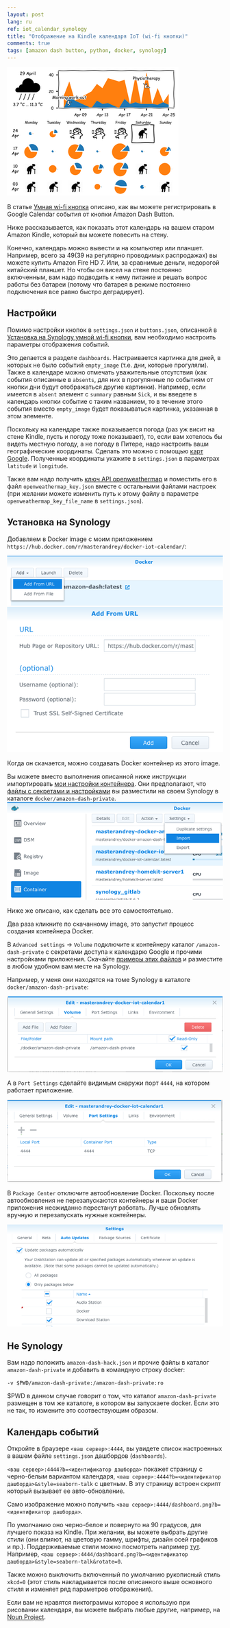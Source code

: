 ```yaml
---
layout: post
lang: ru
ref: iot_calendar_synology
title: "Отображение на Kindle календаря IoT (wi-fi кнопки)"
comments: true
tags: [amazon dash button, python, docker, synology]
---
```


![](/images/dashboard.png)

В статье [Умная wi-fi кнопка](/posts/ru/amazon_dash_button_hack.html)
описано, как вы можете регистрировать в Google Calendar события от кнопки Amazon Dash Button.

Ниже рассказывается, как показать этот календарь на вашем старом Amazon Kindle, который вы можете повесить на стену.

Конечно, календарь можно вывести и на компьютер или планшет. Например, всего за $49 ($39 на регулярно проводимых
распродажах) вы можете купить Amazon Fire HD 7. Или, за сравнимые деньги, недорогой китайский планшет.
Но чтобы он висел на стене постоянно включенным, вам надо подводить к нему питание и решать вопрос работы без батареи
(потому что батарея в режиме постоянно подключения все равно быстро деградирует).

## Настройки

Помимо настройки кнопок в `settings.json` и `buttons.json`, описанной в 
[Установка на Synology умной wi-fi кнопки](/posts/ru/amazon_dash_button_hack_install.html),
вам необходимо настроить параметры отображения событий.

Это делается в разделе `dashboards`. Настраивается картинка для дней, в которых не было событий `empty_image` (т.е.
дни, которые прогуляли). Также в календаре можно отмечать уважительные отсутствия (как события описанные в 
`absents`, для них в прогулянные по событиям от кнопки дни будут отображаться другие картинки).
Например, если имеется в `absent` элемент с `summary` равным `Sick`, и вы введете в календарь кнопки
событие с таким названием, то в течение этого события вместо `empty_image` будет показываться картинка,
указанная в этом элементе.

Поскольку на календаре также показывается погода (раз уж висит на стене Kindle, пусть и погоду тоже показывает),
то, если вам хотелось бы видеть местную погоду, а не погоду в Питере, надо настроить ваши географические координаты.
Сделать это можно с помощью [карт Google](https://support.google.com/maps/answer/18539?co=GENIE.Platform%3DDesktop&hl=ru).
Полученные координаты укажите в `settings.json` в параметрах `latitude` и `longitude`.

Также вам надо получить 
[ключ API openweathermap](https://home.openweathermap.org/users/sign_up) и поместить его в файл
`openweathermap_key.json` вместе с остальными файлами настроек (при желании можете изменить путь к этому файлу
в параметре `openweathermap_key_file_name` в `settings.json`).

## Установка на Synology

Добавляем в Docker image с моим приложением `https://hub.docker.com/r/masterandrey/docker-iot-calendar/`:

![](/images/dash_synology_docker_image.png)
![](/images/dash_synology_docker_url.png)

Когда он скачается, можно создавать Docker контейнер из этого image.

Вы можете вместо выполнения описанной ниже инструкции импортировать 
[мои настройки контейнера](https://github.com/masterandrey/docker-iot-calendar/tree/master/synology).
Они предполагают, что [файлы с секретами и настройками](https://github.com/masterandrey/docker-iot-calendar/tree/master/amazon-dash-private)
вы разместили на своем Synology в каталоге `docker/amazon-dash-private`.
![](/images/synology_import_settings.png)

Ниже же описано, как сделать все это самостоятельно.

Два раза кликните по скачанному image, это запустит процесс создания контейнера Docker.

В `Advanced settings` -> `Volume` подключите к контейнеру каталог `/amazon-dash-private` с секретами доступа к 
календарю Google и прочими настройками приложения.
Скачайте [примеры этих файлов](https://github.com/masterandrey/docker-iot-calendar/tree/master/amazon-dash-private) 
и разместите в любом удобном вам месте на Synology.

Например, у меня они находятся на томе Synology в каталоге 
`docker/amazon-dash-private`:

![](/images/calendar_synology_docker_volume.png)

А в `Port Settings` сделайте видимым снаружи порт `4444`, на котором работает приложение.

![](/images/calendar_synology_docker_port.png)

В `Package Center` отключите автообновление Docker.
Поскольку после автообновления не перезапускаются контейнеры и ваши Docker приложения неожиданно перестанут работать.
Лучше обновлять вручную и перезапускать нужные контейнеры.

![](/images/dash_synology_docker_autoupdate.png)

## Не Synology

Вам надо положить `amazon-dash-hack.json` и прочие файлы в каталог 
`amazon-dash-private` и добавить в командную строку docker:

    -v $PWD/amazon-dash-private:/amazon-dash-private:ro
    
$PWD в данном случае говорит о том, что каталог `amazon-dash-private` размещен в том же каталоге,
в котором вы запускаете docker. Если это не так, то измените это соотвествующим образом.

## Календарь событий

Откройте в браузере `<ваш сервер>:4444`, вы увидете список настроенных в вашем файле `settings.json` 
дашбордов (`dashboards`).

`<ваш сервер>:4444?b=<идентификатор дашборда>` покажет страницу с черно-белым вариантом календаря,
`<ваш сервер>:4444?b=<идентификатор дашборда>&style=seaborn-talk` с цветным. В эту страницу встроен
скрипт который вызывает ее авто-обновление.

Само изображение можно получить `<ваш сервер>:4444/dashboard.png?b=<идентификатор дашборда>`.
 
По умолчанию оно черно-белое и повернуто на 90 градусов, для лучшего показа на Kindle. При желании, вы можете выбрать другие
стили (они влияют, на цветовую гамму, шрифты, дизайн осей графиков и пр.).
Поддерживаемые стили можно посмотреть например 
[тут](https://tonysyu.github.io/raw_content/matplotlib-style-gallery/gallery.html).
Например, `<ваш сервер>:4444/dashboard.png?b=<идентификатор дашборда>&style=seaborn-talk&rotate=0`.

Также можно выключить включенный по умолчанию рукописный стиль `xkcd=0` (этот стиль накладывается
после описанного выше основного стиля и изменяет ряд параметров отображения).

Если вам не нравятся пиктограммы которое я использую при рисовании календаря, вы можете выбрать
любые другие, например, на 
[Noun Project](https://thenounproject.com).